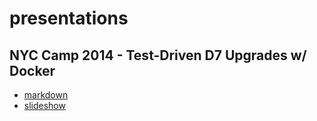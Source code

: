 presentations
=============

## NYC Camp 2014 - Test-Driven D7 Upgrades w/ Docker

* [markdown](https://github.com/dergachev/presentations/tree/gh-pages/nyccamp-2014-docker/)
* [slideshow](http://dergachev.github.io/presentations/nyccamp-2014-docker/build/out.html)
